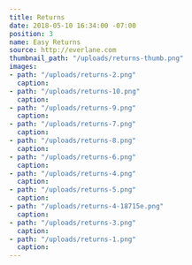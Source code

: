```yaml
---
title: Returns
date: 2018-05-10 16:34:00 -07:00
position: 3
name: Easy Returns
source: http://everlane.com
thumbnail_path: "/uploads/returns-thumb.png"
images:
- path: "/uploads/returns-2.png"
  caption: 
- path: "/uploads/returns-10.png"
  caption: 
- path: "/uploads/returns-9.png"
  caption: 
- path: "/uploads/returns-7.png"
  caption: 
- path: "/uploads/returns-8.png"
  caption: 
- path: "/uploads/returns-6.png"
  caption: 
- path: "/uploads/returns-4.png"
  caption: 
- path: "/uploads/returns-5.png"
  caption: 
- path: "/uploads/returns-4-18715e.png"
  caption: 
- path: "/uploads/returns-3.png"
  caption: 
- path: "/uploads/returns-1.png"
  caption: 
---
```


